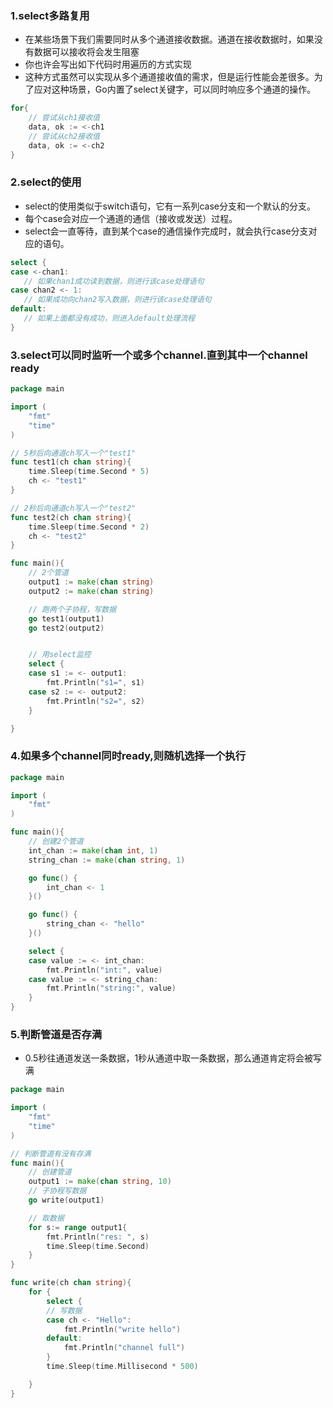 ### 1.select多路复用
- 在某些场景下我们需要同时从多个通道接收数据。通道在接收数据时，如果没有数据可以接收将会发生阻塞
- 你也许会写出如下代码时用遍历的方式实现
- 这种方式虽然可以实现从多个通道接收值的需求，但是运行性能会差很多。为了应对这种场景，Go内置了select关键字，可以同时响应多个通道的操作。
```go
for{
    // 尝试从ch1接收值
    data, ok := <-ch1
    // 尝试从ch2接收值
    data, ok := <-ch2
}
```

### 2.select的使用
- select的使用类似于switch语句，它有一系列case分支和一个默认的分支。
- 每个case会对应一个通道的通信（接收或发送）过程。
- select会一直等待，直到某个case的通信操作完成时，就会执行case分支对应的语句。
```go
select {
case <-chan1:
   // 如果chan1成功读到数据，则进行该case处理语句
case chan2 <- 1:
   // 如果成功向chan2写入数据，则进行该case处理语句
default:
   // 如果上面都没有成功，则进入default处理流程
}
```

### 3.select可以同时监听一个或多个channel.直到其中一个channel ready
```go
package main

import (
	"fmt"
	"time"
)

// 5秒后向通道ch写入一个"test1"
func test1(ch chan string){
	time.Sleep(time.Second * 5)
	ch <- "test1"
}

// 2秒后向通道ch写入一个"test2"
func test2(ch chan string){
	time.Sleep(time.Second * 2)
	ch <- "test2"
}

func main(){
	// 2个管道
	output1 := make(chan string)
	output2 := make(chan string)

	// 跑两个子协程，写数据
	go test1(output1)
	go test2(output2)


	// 用select监控
	select {
	case s1 := <- output1:
		fmt.Println("s1=", s1)
	case s2 := <- output2:
		fmt.Println("s2=", s2)
	}

}
```

### 4.如果多个channel同时ready,则随机选择一个执行
```go
package main

import (
	"fmt"
)

func main(){
	// 创建2个管道
	int_chan := make(chan int, 1)
	string_chan := make(chan string, 1)

	go func() {
		int_chan <- 1
	}()

	go func() {
		string_chan <- "hello"
	}()

	select {
	case value := <- int_chan:
		fmt.Println("int:", value)
	case value := <- string_chan:
		fmt.Println("string:", value)
	}
}
```

### 5.判断管道是否存满
- 0.5秒往通道发送一条数据，1秒从通道中取一条数据，那么通道肯定将会被写满
```go
package main

import (
	"fmt"
	"time"
)

// 判断管道有没有存满
func main(){
	// 创建管道
	output1 := make(chan string, 10)
	// 子协程写数据
	go write(output1)

	// 取数据
	for s:= range output1{
		fmt.Println("res: ", s)
		time.Sleep(time.Second)
	}
}

func write(ch chan string){
	for {
		select {
		// 写数据
		case ch <- "Hello":
			fmt.Println("write hello")
		default:
			fmt.Println("channel full")
		}
		time.Sleep(time.Millisecond * 500)

	}
}
```